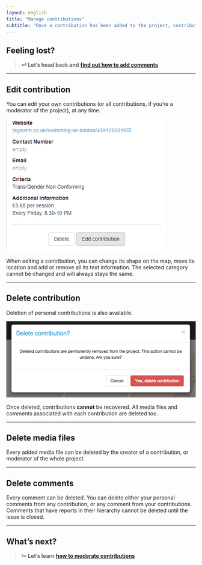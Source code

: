 ```yaml
---
layout: english
title: "Manage contributions"
subtitle: "Once a contribution has been added to the project, contributions can be edited later on."
---
```


## Feeling lost?

> **&#8629; Let’s head back and** [**find out how to add comments**](add-comments.html)

---

## Edit contribution

You can edit your own contributions (or all contributions, if you’re a moderator of the project), at any time.

![Edit contribution](/images/edit-contribution.PNG)

When editing a contribution, you can change its shape on the map, move its location and add or remove all its text information. The selected category cannot be changed and will always stays the same.

---

## Delete contribution

Deletion of personal contributions is also available.

![Delete contribution](/images/delete-contribution.png)

Once deleted, contributions **cannot** be recovered. All media files and comments associated with each contribution are deleted too.

---

## Delete media files

Every added media file can be deleted by the creator of a contribution, or moderator of the whole project.

---

## Delete comments

Every comment can be deleted. You can delete either your personal comments from any contribution, or any comment from your contributions. Comments that have reports in their hierarchy cannot be deleted until the issue is closed.

---

## What’s next?

> **&#8627; Let’s learn** [**how to moderate contributions**](moderate-contributions.html)
